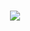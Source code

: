 # <p align="center"><a href="#" target="_blank"><img src="https://mvtechzone.com/img/codelets.png"></a></p>

